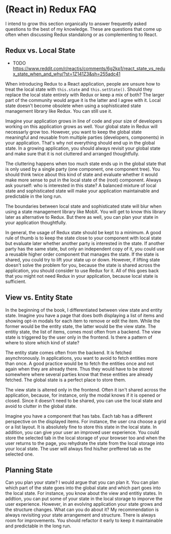 # (React in) Redux FAQ

I intend to grow this section organically to answer frequently asked questions to the best of my knowledge. These are questions that come up often when discussing Redux standalong or as complementing to React.

## Redux vs. Local State

- TODO https://www.reddit.com/r/reactjs/comments/6g2kp1/react_state_vs_redux_state_when_and_why/?st=1Z141Z3&sh=255adc41

When introducing Redux to a React application, people are unsure how to treat the local state with `this.state` and `this.setState()`. Should they replace the local state entirely with Redux or keep a mix of both? The larger part of the community would argue it is the latter and I agree with it. Local state doesn't become obsolete when using a sophisticated state management library like Redux. You can still use it.

Imagine your application grows in line of code and your size of developers working on this application grows as well. Your global state in Redux will necessarly grow too. However, you want to keep the global state meaningful and reusable from multiple parties (developers, components) in your application. That's why not everything should end up in the global state. In a growing application, you should always revisit your global state and make sure that it is not cluttered and arranged thoughtfully.

The cluttering happens when too much state ends up in the global state that is only used by a single party (one component, one component tree). You should think twice about this kind of state and evaluate whether it would make more sense to put in the local state of the (root) component. Always ask yourself: who is interested in this state? A balanced mixture of local state and sophisticated state will make your application maintainable and predictable in the long run.

The boundaries between local state and sophisticated state will blur when using a state management library like MobX. You will get to know this library later as alternative to Redux. But there as well, you can plan your state in your application thoughtfully.

In general, the usage of Redux state should be kept to a minimum. A good rule of thumb is to keep the state close to your component with local state but evaluate later whether another party is interested in the state. If another party has the same state, but only an independent copy of it, you could use a reusable higher order component that manages the state. If the state is shared, you could try to lift your state up or down. However, if lifting state doesn't solve the problem for you, because the state is shared across the application, you should consider to use Redux for it. All of this goes back that you might not need Redux in your application, because local state is sufficient.

## View vs. Entity State

In the beginning of the book, I differentiated between view state and entity state. Imagine you have a page that does both displaying a list of items and showing opt-in modals for each item to remove or edit the item. While the former would be the entity state, the latter would be the view state. The entitiy state, the list of items, comes most often from a backend. The view state is triggered by the user only in the frontend. Is there a pattern of where to store which kind of state?

The entity state comes often from the backend. It is fetched asynchronously. In applications, you want to avoid to fetch entities more than once. A good practice would be to fetch the entities once and not again when they are already there. Thus they would have to be stored somewhere where several parties know that these entities are already fetched. The global state is a perfect place to store them.

The view state is altered only in the frontend. Often it isn't shared across the application, because, for instance, only the modal knows if it is opened or closed. Since it doesn't need to be shared, you can use the local state and avoid to clutter in the global state.

Imagine you have a component that has tabs. Each tab has a different perspective on the displayed items. For instance, the user cna choose a grid or a list layout. It is absolutely fine to store this state in the local state. In addition, you can give your user an improved user experience. You could store the selected tab in the local storage of your browser too and when the user returns to the page, you rehydrate the state from the local storage into your local state. The user will always find his/her preffered tab as the selected one.

## Planning State

Can you plan your state? I would argue that you can plan it. You can plan which part of the state goes into the global state and which part goes into the local state. For instance, you know about the view and entitiy states. In addtion, you can put some of your state in the local storage to imporve the user experience. However, in an evolving application your state grows and the structure changes. What can you do about it? My recommendation is always revisiting your state arrangement and structure. There is always room for improvements. You should refactor it early to keep it maintainable and predictable in the long run.
